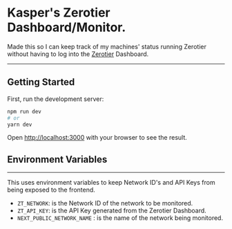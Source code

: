   # Kasper's Zerotier Dashboard/Monitor.

  Made this so I can keep track of my machines' status running Zerotier without having to log into the [Zerotier](https://www.zerotier.com/) Dashboard.

  ------

  ## Getting Started

First, run the development server:

```bash
npm run dev
# or
yarn dev
```

Open [http://localhost:3000](http://localhost:3000) with your browser to see the result.

## Environment Variables
----
This uses environment variables to keep Network ID's and API Keys from being exposed to the frontend.

- `ZT_NETWORK`: is the Network ID of the network to be monitored.
- `ZT_API_KEY`: is the API Key generated from the Zerotier Dashboard.
- `NEXT_PUBLIC_NETWORK_NAME` : is the name of the network being monitored.